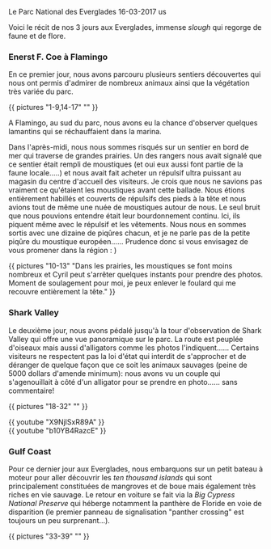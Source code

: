 Le Parc National des Everglades
16-03-2017
us

Voici le récit de nos 3 jours aux Everglades, immense *slough* qui regorge de faune et de flore.

### Enerst F. Coe à Flamingo

En ce premier jour, nous avons parcouru plusieurs sentiers découvertes qui nous ont permis d'admirer de nombreux animaux ainsi que la végétation très variée du parc.

{{ pictures "1-9,14-17" "" }}

A Flamingo, au sud du parc, nous avons eu la chance d'observer quelques lamantins qui se réchauffaient dans la marina.

Dans l'après-midi, nous nous sommes risqués sur un sentier en bord de mer qui traverse de grandes prairies. Un des rangers nous avait signalé que ce sentier était rempli de moustiques (et oui eux aussi font partie de la faune locale.....) et nous avait fait acheter un répulsif ultra puissant au magasin du centre d'accueil des visiteurs. Je crois que nous ne savions pas vraiment ce qu'étaient les moustiques avant cette ballade. Nous étions entièrement habillés et couverts de répulsifs des pieds à la tête et nous avions tout de même une nuée de moustiques autour de nous. Le seul bruit que nous pouvions entendre était leur bourdonnement continu. Ici, ils piquent même avec le répulsif et les vêtements. Nous nous en sommes sortis avec une dizaine de piqûres chacun, et je ne parle pas de la petite piqûre du moustique européen...... Prudence donc si vous envisagez de vous promener dans la région : )

{{ pictures "10-13" "Dans les prairies, les moustiques se font moins nombreux et Cyril peut s'arrêter quelques instants pour prendre des photos. Moment de soulagement pour moi, je peux enlever le foulard qui me recouvre entièrement la tête." }}

### Shark Valley

Le deuxième jour, nous avons pédalé jusqu'à la tour d'observation de Shark Valley qui offre une vue panoramique sur le parc. La route est peuplée d'oiseaux mais aussi d'alligators comme les photos l'indiquent...... Certains visiteurs ne respectent pas la loi d'état qui interdit de s'approcher et de déranger de quelque façon que ce soit les animaux sauvages (peine de 5000 dollars d'amende minimum): nous avons vu un couple qui s'agenouillait à côté d'un alligator pour se prendre en photo...... sans commentaire!

{{ pictures "18-32" "" }}

<div class="center">
  {{ youtube "X9NjlSxR89A" }}
</div>

<div class="center">
  {{ youtube "b10YB4RazcE" }}
</div>

### Gulf Coast

Pour ce dernier jour aux Everglades, nous embarquons sur un petit bateau à moteur pour aller découvrir les *ten thousand islands* qui sont principalement constituées de mangroves et de boue mais également très riches en vie sauvage. Le retour en voiture se fait via la *Big Cypress National Preserve* qui héberge notamment la panthère de Floride en voie de disparition (le premier panneau de signalisation "panther crossing" est toujours un peu surprenant...).

{{ pictures "33-39" "" }}
